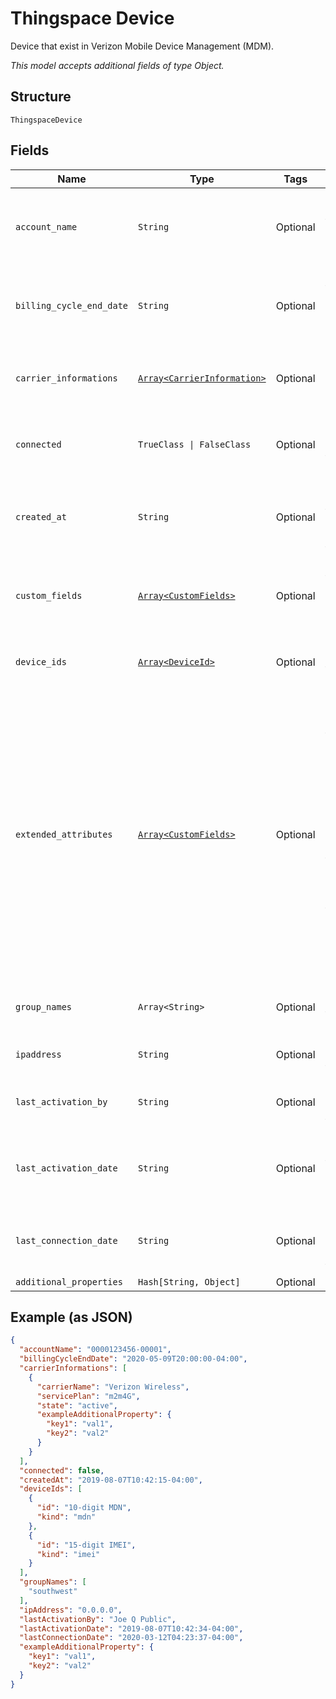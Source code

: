 
# Thingspace Device

Device that exist in Verizon Mobile Device Management (MDM).

*This model accepts additional fields of type Object.*

## Structure

`ThingspaceDevice`

## Fields

| Name | Type | Tags | Description |
|  --- | --- | --- | --- |
| `account_name` | `String` | Optional | The billing account that the device is associated with. |
| `billing_cycle_end_date` | `String` | Optional | The date that the device's current billing cycle ends. |
| `carrier_informations` | [`Array<CarrierInformation>`](../../doc/models/carrier-information.md) | Optional | The carrier information associated with the device. |
| `connected` | `TrueClass \| FalseClass` | Optional | True if the device is connected; false if it is not. |
| `created_at` | `String` | Optional | The date and time that the device was added to the system. |
| `custom_fields` | [`Array<CustomFields>`](../../doc/models/custom-fields.md) | Optional | The custom fields and values that have been set for the device. |
| `device_ids` | [`Array<DeviceId>`](../../doc/models/device-id.md) | Optional | All identifiers for the device. |
| `extended_attributes` | [`Array<CustomFields>`](../../doc/models/custom-fields.md) | Optional | Any extended attributes for the device, as Key and Value pairs. The pairs listed below are returned as part of the response for a single device, but are not included if the request was for information about multiple devices. |
| `group_names` | `Array<String>` | Optional | The device groups that the device belongs to. |
| `ipaddress` | `String` | Optional | The IP address of the device. |
| `last_activation_by` | `String` | Optional | The user who last activated the device. |
| `last_activation_date` | `String` | Optional | The date and time that the device was last activated. |
| `last_connection_date` | `String` | Optional | The most recent connection date and time. |
| `additional_properties` | `Hash[String, Object]` | Optional | - |

## Example (as JSON)

```json
{
  "accountName": "0000123456-00001",
  "billingCycleEndDate": "2020-05-09T20:00:00-04:00",
  "carrierInformations": [
    {
      "carrierName": "Verizon Wireless",
      "servicePlan": "m2m4G",
      "state": "active",
      "exampleAdditionalProperty": {
        "key1": "val1",
        "key2": "val2"
      }
    }
  ],
  "connected": false,
  "createdAt": "2019-08-07T10:42:15-04:00",
  "deviceIds": [
    {
      "id": "10-digit MDN",
      "kind": "mdn"
    },
    {
      "id": "15-digit IMEI",
      "kind": "imei"
    }
  ],
  "groupNames": [
    "southwest"
  ],
  "ipAddress": "0.0.0.0",
  "lastActivationBy": "Joe Q Public",
  "lastActivationDate": "2019-08-07T10:42:34-04:00",
  "lastConnectionDate": "2020-03-12T04:23:37-04:00",
  "exampleAdditionalProperty": {
    "key1": "val1",
    "key2": "val2"
  }
}
```

